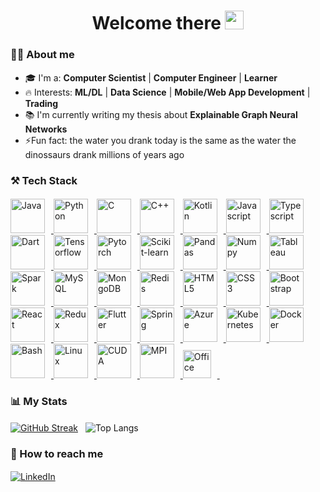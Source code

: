 <h1 align='center'>
  Welcome there  <img src="https://raw.githubusercontent.com/sidbelbase/sidbelbase/master/wave.gif" width="30px">
</h1>

### 👨‍💻 About me <img src="https://imgur.com/Fk2kHq2.gif" height="2" width="1000">
- 🎓 I'm a: **Computer Scientist** | **Computer Engineer** | **Learner** 
- 🔥 Interests: **ML/DL** | **Data Science** | **Mobile/Web App Development** | **Trading**
- 📚 I'm currently writing my thesis about **Explainable Graph Neural Networks**
- ⚡Fun fact: the water you drank today is the same as the water the dinossaurs drank millions of years ago

### ⚒️ Tech Stack <img src="https://imgur.com/Fk2kHq2.gif" height="2" width="1000">

<span>
 <a href="https://www.java.com" target="_blank" rel="noreferrer"> 
   <img alt="Java" width="55px" style="padding-right:10px;" src="https://cdn.jsdelivr.net/gh/devicons/devicon/icons/java/java-original.svg"/> 
 </a>
 <a href="https://www.python.org" target="_blank" rel="noreferrer">
   <img alt="Python" width="55px" style="padding-right:10px;" src="https://cdn.jsdelivr.net/gh/devicons/devicon/icons/python/python-original.svg" />
 </a>
 <a href="https://www.w3schools.com/c/index.php" target="_blank" rel="noreferrer">
   <img alt="C" width="55px" style="padding-right:10px;" src="https://cdn.jsdelivr.net/gh/devicons/devicon/icons/c/c-original.svg" />
 </a>
 <a href="https://www.w3schools.com/cpp/default.asp" target="_blank" rel="noreferrer">
   <img alt="C++" width="55px" style="padding-right:10px;" src="https://cdn.jsdelivr.net/gh/devicons/devicon/icons/cplusplus/cplusplus-original.svg" />
 </a>
 <a href="https://kotlinlang.org" target="_blank" rel="noreferrer">
   <img alt="Kotlin" width="55px" style="padding-right:10px;" src="https://cdn.jsdelivr.net/gh/devicons/devicon/icons/kotlin/kotlin-original.svg" />
 </a>
 <a href="https://www.w3schools.com/js" target="_blank" rel="noreferrer">
   <img alt="Javascript" width="55px" style="padding-right:10px;" src="https://cdn.jsdelivr.net/gh/devicons/devicon/icons/javascript/javascript-original.svg" />
 </a>
 <a href="https://www.typescriptlang.org" target="_blank" rel="noreferrer">
   <img alt="Typescript" width="55px" style="padding-right:10px;" src="https://cdn.jsdelivr.net/gh/devicons/devicon/icons/typescript/typescript-original.svg" />
 </a>
 <a href="https://dart.dev" target="_blank" rel="noreferrer">
   <img alt="Dart" width="55px" style="padding-right:10px;" src="https://cdn.jsdelivr.net/gh/devicons/devicon/icons/dart/dart-original.svg" />
 </a>
 <a href="https://www.tensorflow.org" target="_blank" rel="noreferrer">
   <img alt="Tensorflow" width="55px" style="padding-right:10px;" src="https://cdn.jsdelivr.net/gh/devicons/devicon/icons/tensorflow/tensorflow-original.svg"/>
 </a>
 <a href="https://pytorch.org" target="_blank" rel="noreferrer">
   <img alt="Pytorch" width="55px" style="padding-right:10px;" src="https://cdn.jsdelivr.net/gh/devicons/devicon/icons/pytorch/pytorch-original.svg" />
 </a>
 <a href="https://scikit-learn.org/stable" target="_blank" rel="noreferrer">
   <img alt="Scikit-learn" width="55px" style="padding-right:10px;" src="https://upload.wikimedia.org/wikipedia/commons/0/05/Scikit_learn_logo_small.svg" />
 </a>
 <a href="https://pandas.pydata.org" target="_blank" rel="noreferrer">
   <img alt="Pandas" width="55px" style="padding-right:10px;" src="https://cdn.jsdelivr.net/gh/devicons/devicon/icons/pandas/pandas-original.svg" />
 </a>
 <a href="https://numpy.org" target="_blank" rel="noreferrer">
   <img alt="Numpy" width="55px" style="padding-right:10px;" src="https://cdn.jsdelivr.net/gh/devicons/devicon/icons/numpy/numpy-original.svg" />
 </a>
 <a href="https://www.tableau.com" target="_blank" rel="noreferrer">
   <img alt="Tableau" width="55px" style="padding-right:10px;" src="https://cdn.worldvectorlogo.com/logos/tableau-software.svg" />
 </a>
 <a href="https://spark.apache.org" target="_blank" rel="noreferrer">
   <img alt="Spark" width="55px" style="padding-right:10px;" src="https://cdn.worldvectorlogo.com/logos/apache-spark-5.svg" />
 </a>
 <a href="https://www.mysql.com" target="_blank" rel="noreferrer">
   <img alt="MySQL" width="55px" style="padding-right:10px;" src="https://cdn.jsdelivr.net/gh/devicons/devicon/icons/mysql/mysql-original.svg"/>
 </a>
 <a href="https://www.mongodb.com" target="_blank" rel="noreferrer">
   <img alt="MongoDB" width="55px" style="padding-right:10px;" src="https://cdn.jsdelivr.net/gh/devicons/devicon/icons/mongodb/mongodb-original.svg" />
 </a>
 <a href="https://redis.io" target="_blank" rel="noreferrer">
   <img alt="Redis" width="55px" style="padding-right:10px;" src="https://cdn.jsdelivr.net/gh/devicons/devicon/icons/redis/redis-original.svg" />
 </a>
 <a href="https://www.w3schools.com/html" target="_blank" rel="noreferrer">
   <img alt="HTML5" width="55px" style="padding-right:10px;" src="https://cdn.jsdelivr.net/gh/devicons/devicon/icons/html5/html5-original.svg"/>
 </a>
 <a href="https://www.w3schools.com/css" target="_blank" rel="noreferrer">
   <img alt="CSS3" width="55px" style="padding-right:10px;" src="https://cdn.jsdelivr.net/gh/devicons/devicon/icons/css3/css3-original.svg" />
 </a>
 <a href="https://getbootstrap.com" target="_blank" rel="noreferrer">
   <img alt="Bootstrap" width="55px" style="padding-right:10px;" src="https://cdn.jsdelivr.net/gh/devicons/devicon/icons/bootstrap/bootstrap-original.svg" />
 </a>
 <a href="https://react.dev" target="_blank" rel="noreferrer">
   <img alt="React" width="55px" style="padding-right:10px;" src="https://cdn.jsdelivr.net/gh/devicons/devicon/icons/react/react-original.svg" />
 </a>
 <a href="https://redux.js.org" target="_blank" rel="noreferrer">
   <img alt="Redux" width="55px" style="padding-right:10px;" src="https://cdn.jsdelivr.net/gh/devicons/devicon/icons/redux/redux-original.svg" />
 </a>
 <a href="https://flutter.dev" target="_blank" rel="noreferrer">
   <img alt="Flutter" width="55px" style="padding-right:10px;" src="https://cdn.jsdelivr.net/gh/devicons/devicon/icons/flutter/flutter-original.svg" />
 </a>
 <a href="https://spring.io" target="_blank" rel="noreferrer">
   <img alt="Spring" width="55px" style="padding-right:10px;" src="https://cdn.jsdelivr.net/gh/devicons/devicon/icons/spring/spring-original.svg"/> 
 </a>
 <!---<a href="https://getbootstrap.com" target="_blank" rel="noreferrer">
   <img alt="Kafka" width="55px" style="padding-right:10px;" src="https://cdn.jsdelivr.net/gh/devicons/devicon/icons/apachekafka/apachekafka-original.svg" /> 
 </a>--->
 <a href="https://azure.microsoft.com/en-us" target="_blank" rel="noreferrer">
   <img alt="Azure" width="55px" style="padding-right:10px;" src="https://cdn.jsdelivr.net/gh/devicons/devicon/icons/azure/azure-original.svg"/> 
 </a>
 <a href="https://kubernetes.io" target="_blank" rel="noreferrer">
   <img alt="Kubernetes" width="55px" style="padding-right:10px;" src="https://cdn.jsdelivr.net/gh/devicons/devicon/icons/kubernetes/kubernetes-plain.svg" /> 
 </a>
 <a href="https://www.docker.com" target="_blank" rel="noreferrer">
   <img alt="Docker" width="55px" style="padding-right:10px;" src="https://cdn.jsdelivr.net/gh/devicons/devicon/icons/docker/docker-original.svg" /> 
 </a>
 <a href="https://tiswww.case.edu/php/chet/bash/bashtop.html" target="_blank" rel="noreferrer">
   <img alt="Bash" width="55px" style="padding-right:10px;" src="https://cdn.jsdelivr.net/gh/devicons/devicon/icons/bash/bash-original.svg" /> 
 </a>
 <a href="https://www.linux.org/" target="_blank" rel="noreferrer">
   <img alt="Linux" width="55px" style="padding-right:10px;" src="https://cdn.jsdelivr.net/gh/devicons/devicon/icons/linux/linux-original.svg"/> 
 </a>
 <a href="https://developer.nvidia.com/cuda-toolkit" target="_blank" rel="noreferrer">
   <img alt="CUDA" width="55px" style="padding-right:10px;" src="https://cdn.worldvectorlogo.com/logos/nvidia.svg"/> 
 </a>
 <a href="https://www.open-mpi.org" target="_blank" rel="noreferrer">
   <img alt="MPI" width="55px" style="padding-right:10px;" src="https://www.open-mpi.org/images/open-mpi-logo.png"/> 
 </a>
 <a href="https://www.microsoft.com/pt-pt/microsoft-365" target="_blank" rel="noreferrer">
   <img alt="Office" width="45px" style="padding-right:10px;" src="https://cdn.worldvectorlogo.com/logos/office-2.svg"/> 
 </a>
</span>
&nbsp

### 📊 My Stats <img src="https://imgur.com/Fk2kHq2.gif" height="2" width="1000">

<div>
  <span align='left'>
    <a href="https://git.io/streak-stats"><img src="https://github-readme-streak-stats.herokuapp.com?user=123ssk321&theme=sunset-gradient&border_radius=5.5&mode=weekly" alt="GitHub Streak" /></a>
  </span>
  &nbsp
  <span align='right'>
    <a><img src="https://github-readme-stats.vercel.app/api/top-langs/?username=123ssk321&langs_count=6&hide=jupyter%20notebook,tex&theme=radical&layout=compact" alt="Top Langs" /></a>
  </span>
</div>

### 🔗 How to reach me <img src="https://imgur.com/Fk2kHq2.gif" height="2" width="1000">
<a href="https://www.linkedin.com/in/sahil-kumar-ba2ab7234" target="_blank"><img alt="LinkedIn" src="https://img.shields.io/badge/linkedin-%230077B5.svg?&style=for-the-badge&logo=linkedin" /></a>
